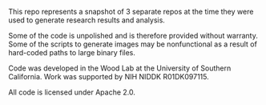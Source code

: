 This repo represents a snapshot of 3 separate repos at the time they were used to generate research results and analysis.

Some of the code is unpolished and is therefore provided without warranty.  Some of the scripts to generate images may be nonfunctional as a result of hard-coded paths to large binary files.

Code was developed in the Wood Lab at the University of Southern California.  Work was supported by NIH NIDDK R01DK097115.

All code is licensed under Apache 2.0.

